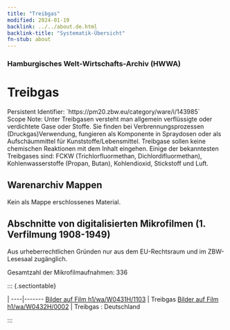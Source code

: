 ```yaml
---
title: "Treibgas"
modified: 2024-01-19
backlink: ../../about.de.html
backlink-title: "Systematik-Übersicht"
fn-stub: about
---
```


### Hamburgisches Welt-Wirtschafts-Archiv (HWWA)

# Treibgas

<div class="hint">Persistent Identifier: `https://pm20.zbw.eu/category/ware/i/143985`</div>

<div class="hint">
Scope Note: Unter Treibgasen versteht man allgemein verflüssigte oder verdichtete Gase oder Stoffe. Sie finden bei Verbrennungsprozessen (Druckgas)Verwendung, fungieren als Komponente in Spraydosen oder als Aufschäummittel für Kunststoffe/Lebensmittel. Treibgase sollen keine chemischen Reaktionen mit dem Inhalt eingehen. Einige der bekanntesten Treibgases sind: FCKW (Trichlorfluormethan, Dichlordifluormethan), Kohlenwasserstoffe (Propan, Butan), Kohlendioxid, Stickstoff und Luft.
</div>





## Warenarchiv Mappen





Kein als Mappe erschlossenes Material.



<a id="filmsections" />

## Abschnitte von digitalisierten Mikrofilmen (1. Verfilmung 1908-1949)

<p>Aus urheberrechtlichen Gründen nur aus dem EU-Rechtsraum und im ZBW-Lesesaal zugänglich.</p>


<p>Gesamtzahl der Mikrofilmaufnahmen: 336</p>





::: {.sectiontable}

 | 
----|-------
<a class="btn" href="https://pm20.zbw.eu/film/h1/wa/W0431H/1103" rel="nofollow">Bilder auf Film h1/wa/W0431H/1103</a> | Treibgas
<a class="btn" href="https://pm20.zbw.eu/film/h1/wa/W0432H/0002" rel="nofollow">Bilder auf Film h1/wa/W0432H/0002</a> | Treibgas : Deutschland


:::
















